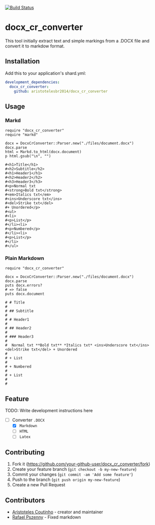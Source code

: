 [![Build Status](https://travis-ci.org/aristotelesbr2014/docx_cr_converter.svg?branch=master)](https://travis-ci.org/aristotelesbr2014/docx_cr_converter)

# docx_cr_converter

This tool initially extract text and simple markings from a .DOCX file and convert it to markdow format.

## Installation

Add this to your application's shard.yml:

```yml
development_dependencies:
  docx_cr_converter:
    github: aristotelesbr2014/docx_cr_converter
```

## Usage

### Markd

```crystal
require "docx_cr_converter"
require "markd"

docx = DocxCrConverter::Parser.new("./files/document.docx")
docx.parse
html = Markd.to_html(docx.document)
p html.gsub("\n", "")

#<h1>Title</h1>
#<h2>Subtitle</h2>
#<h1>Header1</h1>
#<h2>Header2</h2>
#<h3>Header3</h3>
#<p>Normal txt 
#<strong>Bold txt</strong>
#<em>Italics txt</em>
#<ins>Underscore txt</ins>
#<del>Strike txt</del>
#+ Unordered</p>
#<ul>
#<li>
#<p>List</p>
#</li><li>
#<p>Numbered</p>
#</li><li>
#<p>List</p>
#</li>
#</ul>
```

### Plain Markdown

```crystal
require "docx_cr_converter"

docx = DocxCrConverter::Parser.new("./files/document.docx")
docx.parse
puts docx.errors?
# => false
puts docx.document

# # Title 
#
# ## Subtitle 
#
# # Header1 
#
# ## Header2 
#
# ### Header3 
#
#  Normal txt **Bold txt** *Italics txt* <ins>Underscore txt</ins> <del>Strike txt</del> + Unordered 
#
# + List 
#
# + Numbered 
#
# + List 
#
#
```

## Feature

TODO: Write development instructions here

- [ ] Converter `.DOCX`
  - [x] `Markdown`
  - [ ] `HTML`
  - [ ] `Latex`

## Contributing

1. Fork it (<https://github.com/your-github-user/docx_cr_converter/fork>)
2. Create your feature branch (`git checkout -b my-new-feature`)
3. Commit your changes (`git commit -am 'Add some feature'`)
4. Push to the branch (`git push origin my-new-feature`)
5. Create a new Pull Request

## Contributors

- [Aristoteles Coutinho](https://github.com/aristotelesbr2014) - creator and maintainer
- [Rafael Pszenny](https://github.com/onliniak/) - Fixed markdown
